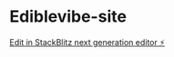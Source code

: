 # Ediblevibe-site

[Edit in StackBlitz next generation editor ⚡️](https://stackblitz.com/~/github.com/StrongSkills/Ediblevibe-site)